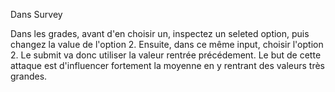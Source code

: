 Dans Survey

Dans les grades, avant d'en choisir un, inspectez un seleted option, puis changez la value de l'option 2. Ensuite, dans ce même input, choisir l'option 2.
Le submit va donc utiliser la valeur rentrée précédement.
Le but de cette attaque est d'influencer fortement la moyenne en y rentrant des valeurs très grandes.

